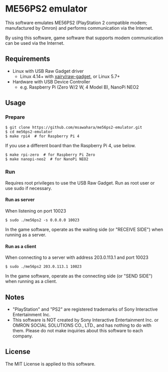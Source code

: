 # ME56PS2 emulator
This software emulates ME56PS2 (PlayStation 2 compatible modem; manufactured by Omron) and performs communication via the Internet.

By using this software, game software that supports modem communication can be used via the Internet.

## Requirements
- Linux with USB Raw Gadget driver
  - Linux 4.14+ with [xairy/raw-gadget](https://github.com/xairy/raw-gadget), or Linux 5.7+
- Hardware with USB Device Controller
  - e.g. Raspberry Pi (Zero W/2 W, 4 Model B), NanoPi NEO2

## Usage
### Prepare
```shell
$ git clone https://github.com/msawahara/me56ps2-emulator.git
$ cd me56ps2-emulator
$ make rpi4  # for Raspberry Pi 4
```

If you use a different board than the Raspberry Pi 4, use below.
```shell
$ make rpi-zero  # for Raspberry Pi Zero
$ make nanopi-neo2  # for NanoPi NEO2
```

### Run
Requires root privileges to use the USB Raw Gadget.
Run as root user or use sudo if necessary.

#### Run as server
When listening on port 10023
```shell
$ sudo ./me56ps2 -s 0.0.0.0 10023
```

In the game software, operate as the waiting side (or "RECEIVE SIDE") when running as a server.

#### Run as a client
When connecting to a server with address 203.0.113.1 and port 10023
```shell
$ sudo ./me56ps2 203.0.113.1 10023
```

In the game software, operate as the connecting side (or "SEND SIDE") when running as a client.

## Notes
- "PlayStation" and "PS2" are registered trademarks of Sony Interactive Entertainment Inc.
- This software is NOT created by Sony Interactive Entertainment Inc. or OMRON SOCIAL SOLUTIONS CO., LTD., and has nothing to do with them. Please do not make inquiries about this software to each company.

## License
The MIT License is applied to this software.
